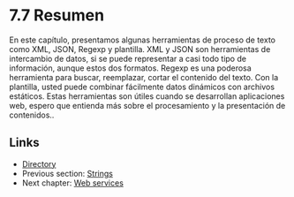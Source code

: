 # 7.7 Resumen

En este capítulo, presentamos algunas herramientas de proceso de texto como XML, JSON, Regexp y plantilla. XML y JSON son herramientas de intercambio de datos, si se puede representar a casi todo tipo de información, aunque estos dos formatos. Regexp es una poderosa herramienta para buscar, reemplazar, cortar el contenido del texto. Con la plantilla, usted puede combinar fácilmente datos dinámicos con archivos estáticos. Estas herramientas son útiles cuando se desarrollan aplicaciones web, espero que entienda más sobre el procesamiento y la presentación de contenidos..

## Links

- [Directory](preface.md)
- Previous section: [Strings](07.6.md)
- Next chapter: [Web services](08.0.md)
